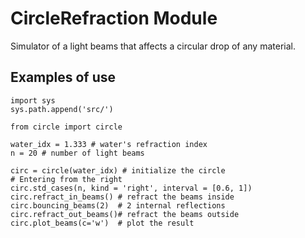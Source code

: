 # CircleRefraction Module

Simulator of a light beams that affects a circular drop of any material.

## Examples of use

```
import sys
sys.path.append('src/')

from circle import circle

water_idx = 1.333 # water's refraction index
n = 20 # number of light beams

circ = circle(water_idx) # initialize the circle
# Entering from the right 
circ.std_cases(n, kind = 'right', interval = [0.6, 1])
circ.refract_in_beams() # refract the beams inside
circ.bouncing_beams(2)  # 2 internal reflections
circ.refract_out_beams()# refract the beams outside
circ.plot_beams(c='w')  # plot the result

```